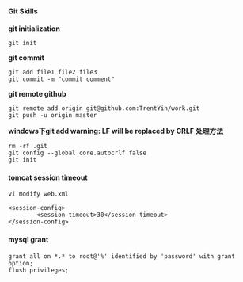 #### Git Skills

**git initialization**

`git init`

**git commit**

```
git add file1 file2 file3
git commit -m "commit comment"
```

**git remote github**

```
git remote add origin git@github.com:TrentYin/work.git
git push -u origin master
```
**windows下git add warning: LF will be replaced by CRLF 处理方法**

```
rm -rf .git
git config --global core.autocrlf false
git init

```

#### tomcat session timeout

`vi modify web.xml`
```
<session-config>
        <session-timeout>30</session-timeout>
</session-config>
```

#### mysql grant
```
grant all on *.* to root@'%' identified by 'password' with grant option;
flush privileges;
```
